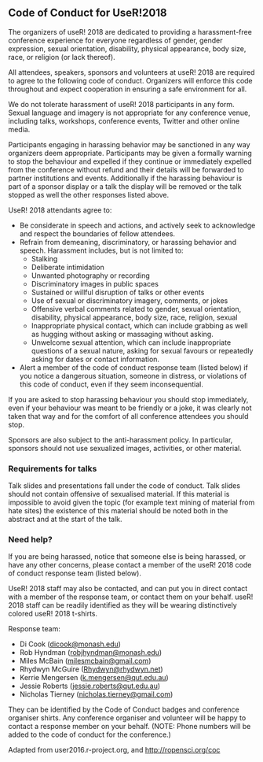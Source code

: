 ## Code of Conduct for UseR!2018

The organizers of useR! 2018 are dedicated to providing a harassment-free conference experience for everyone regardless of gender, gender expression, sexual orientation, disability, physical appearance, body size, race, or religion (or lack thereof).

All attendees, speakers, sponsors and volunteers at useR! 2018 are required to agree to the following code of conduct. Organizers will enforce this code throughout and expect cooperation in ensuring a safe environment for all.

We do not tolerate harassment of useR! 2018 participants in any form. Sexual language and imagery is not appropriate for any conference venue, including talks, workshops, conference events, Twitter and other online media.

Participants engaging in harassing behavior may be sanctioned in any way organizers deem appropriate. Participants may be given a formally warning to stop the behaviour and expelled if they continue or immediately expelled from the conference without refund and their details will be forwarded to partner institutions and events. Additionally if the harassing behaviour is part of a sponsor display or a talk the display will be removed or the talk stopped as well the other responses listed above.

UseR! 2018 attendants agree to:

- Be considerate in speech and actions, and actively seek to acknowledge and respect the boundaries of fellow attendees.
- Refrain from demeaning, discriminatory, or harassing behavior and speech. Harassment includes, but is not limited to: 
    - Stalking
    - Deliberate intimidation
    - Unwanted photography or recording
    - Discriminatory images in public spaces
    - Sustained or willful disruption of talks or other events
    - Use of sexual or discriminatory imagery, comments, or jokes
    - Offensive verbal comments related to gender, sexual orientation, disability, physical appearance, body size, race, religion, sexual 
    - Inappropriate physical contact, which can include grabbing as well as hugging without asking or massaging without asking.
    - Unwelcome sexual attention, which can include inappropriate questions of a sexual nature, asking for sexual favours or repeatedly asking for dates or contact information.
- Alert a member of the code of conduct response team (listed below) if you notice a dangerous situation, someone in distress, or violations of this code of conduct, even if they seem inconsequential.

If you are asked to stop harassing behaviour you should stop immediately, even if your behaviour was meant to be friendly or a joke, it was clearly not taken that way and for the comfort of all conference attendees you should stop.

Sponsors are also subject to the anti-harassment policy. In particular, sponsors should not use sexualized images, activities, or other material.

### Requirements for talks

Talk slides and presentations fall under the code of conduct. Talk slides should not contain offensive of sexualised material. If this material is impossible to avoid given the topic (for example text mining of material from hate sites) the existence of this material should be noted both in the abstract and at the start of the talk.

### Need help?

If you are being harassed, notice that someone else is being harassed, or have any other concerns, please contact a member of the useR! 2018 code of conduct response team  (listed below).

UseR! 2018 staff may also be contacted, and can put you in direct contact with a member of the response team, or contact them on your behalf.  useR! 2018 staff can be readily identified as they will be wearing distinctively colored useR! 2018 t-shirts.

Response team:

- Di Cook (dicook@monash.edu)
- Rob Hyndman (robjhyndman@monash.edu)
- Miles McBain (milesmcbain@gmail.com)
- Rhydwyn McGuire (Rhydwyn@rhydwyn.net)
- Kerrie Mengersen (k.mengersen@qut.edu.au)
- Jessie Roberts (jessie.roberts@qut.edu.au)
- Nicholas Tierney (nicholas.tierney@gmail.com)

They can be identified by the Code of Conduct badges and conference organiser shirts. Any conference organiser and volunteer will be happy to contact a response member on your behalf. (NOTE: Phone numbers will be added to the code of conduct for the conference.)

Adapted from user2016.r-project.org, and http://ropensci.org/coc
